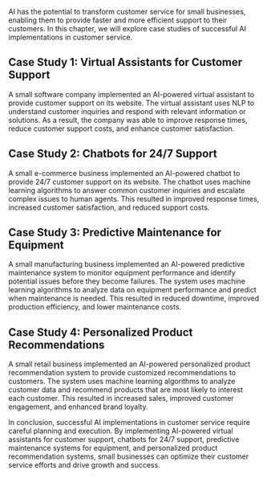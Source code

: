 
AI has the potential to transform customer service for small businesses, enabling them to provide faster and more efficient support to their customers. In this chapter, we will explore case studies of successful AI implementations in customer service.

Case Study 1: Virtual Assistants for Customer Support
-----------------------------------------------------

A small software company implemented an AI-powered virtual assistant to provide customer support on its website. The virtual assistant uses NLP to understand customer inquiries and respond with relevant information or solutions. As a result, the company was able to improve response times, reduce customer support costs, and enhance customer satisfaction.

Case Study 2: Chatbots for 24/7 Support
---------------------------------------

A small e-commerce business implemented an AI-powered chatbot to provide 24/7 customer support on its website. The chatbot uses machine learning algorithms to answer common customer inquiries and escalate complex issues to human agents. This resulted in improved response times, increased customer satisfaction, and reduced support costs.

Case Study 3: Predictive Maintenance for Equipment
--------------------------------------------------

A small manufacturing business implemented an AI-powered predictive maintenance system to monitor equipment performance and identify potential issues before they become failures. The system uses machine learning algorithms to analyze data on equipment performance and predict when maintenance is needed. This resulted in reduced downtime, improved production efficiency, and lower maintenance costs.

Case Study 4: Personalized Product Recommendations
--------------------------------------------------

A small retail business implemented an AI-powered personalized product recommendation system to provide customized recommendations to customers. The system uses machine learning algorithms to analyze customer data and recommend products that are most likely to interest each customer. This resulted in increased sales, improved customer engagement, and enhanced brand loyalty.

In conclusion, successful AI implementations in customer service require careful planning and execution. By implementing AI-powered virtual assistants for customer support, chatbots for 24/7 support, predictive maintenance systems for equipment, and personalized product recommendation systems, small businesses can optimize their customer service efforts and drive growth and success.
